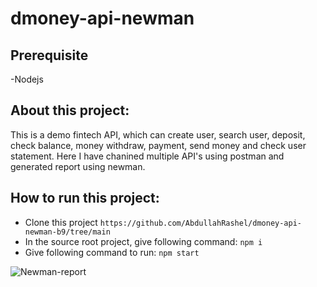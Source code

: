 # dmoney-api-newman

## Prerequisite
-Nodejs

## About this project:
This is a demo fintech API, which can create user, search user, deposit, check balance, money withdraw, payment, send money and check user statement. Here I have chanined multiple API's using postman and generated report using newman.

## How to run this project:
- Clone this project
  ``` https://github.com/AbdullahRashel/dmoney-api-newman-b9/tree/main ```
- In the source root project, give following command:
  ``` npm i ```
- Give following command to run:
  ``` npm start ```
  
![Newman-report](https://github.com/AbdullahRashel/dmoney-api-newman-b9/assets/153196738/d77f5ee7-054d-4b8d-ac76-82a09d593956)
